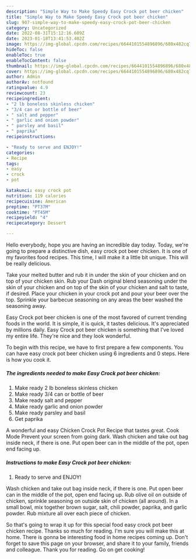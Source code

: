 ```yaml
---
description: "Simple Way to Make Speedy Easy Crock pot beer chicken"
title: "Simple Way to Make Speedy Easy Crock pot beer chicken"
slug: 907-simple-way-to-make-speedy-easy-crock-pot-beer-chicken
category: Uncategorized
date: 2022-08-31T15:12:16.609Z
date: 2023-01-18T13:41:53.402Z
image: https://img-global.cpcdn.com/recipes/6644101554896896/680x482cq70/easy-crock-pot-beer-chicken-recipe-main-photo.jpg
hideToc: false
enableToc: true
enableTocContent: false
thumbnail: https://img-global.cpcdn.com/recipes/6644101554896896/680x482cq70/easy-crock-pot-beer-chicken-recipe-main-photo.jpg
cover: https://img-global.cpcdn.com/recipes/6644101554896896/680x482cq70/easy-crock-pot-beer-chicken-recipe-main-photo.jpg
author: Admin
authorAv: notfound
ratingvalue: 4.9
reviewcount: 23
recipeingredient:
- "2 lb boneless skinless chicken"
- "3/4 can or bottle of beer"
- " salt and pepper"
- " garlic and onion powder"
- " parsley and basil"
- " paprika"
recipeinstructions:

- "Ready to serve and ENJOY!"
categories:
- Recipe
tags:
- easy
- crock
- pot

katakunci: easy crock pot 
nutrition: 119 calories
recipecuisine: American
preptime: "PT37M"
cooktime: "PT45M"
recipeyield: "4"
recipecategory: Dessert

---
```



Hello everybody, hope you are having an incredible day today. Today, we're going to prepare a distinctive dish, easy crock pot beer chicken. It is one of my favorites food recipes. This time, I will make it a little bit unique. This will be really delicious.

Take your melted butter and rub it in under the skin of your chicken and on top of your chicken skin. Rub your Dash original blend seasoning under the skin of your chicken and on top of the skin of your chicken and salt to taste, if desired. Place your chicken in your crock pot and pour your beer over the top. Sprinkle your barbecue seasoning on any areas the beer washed the seasoning away.

Easy Crock pot beer chicken is one of the most favored of current trending foods in the world. It is simple, it is quick, it tastes delicious. It's appreciated by millions daily. Easy Crock pot beer chicken is something that I've loved my entire life. They're nice and they look wonderful.


To begin with this recipe, we have to first prepare a few components. You can have easy crock pot beer chicken using 6 ingredients and 0 steps. Here is how you cook it.

<!--inarticleads1-->

##### The ingredients needed to make Easy Crock pot beer chicken:

1. Make ready 2 lb boneless skinless chicken
1. Make ready 3/4 can or bottle of beer
1. Make ready  salt and pepper
1. Make ready  garlic and onion powder
1. Make ready  parsley and basil
1. Get  paprika


A wonderful and easy Chicken Crock Pot Recipe that tastes great. Cook Mode Prevent your screen from going dark. Wash chicken and take out bag inside neck, if there is one. Put open beer can in the middle of the pot, open end facing up. 

<!--inarticleads2-->

##### Instructions to make Easy Crock pot beer chicken:


1. Ready to serve and ENJOY!

Wash chicken and take out bag inside neck, if there is one. Put open beer can in the middle of the pot, open end facing up. Rub olive oil on outside of chicken, sprinkle seasoning on outside skin of chicken (all around). In a small bowl, mix together brown sugar, salt, chili powder, paprika, and garlic powder. Rub mixture all over each piece of chicken. 

So that's going to wrap it up for this special food easy crock pot beer chicken recipe. Thanks so much for reading. I'm sure you will make this at home. There is gonna be interesting food in home recipes coming up. Don't forget to save this page on your browser, and share it to your family, friends and colleague. Thank you for reading. Go on get cooking!
